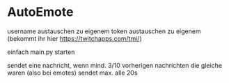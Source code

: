 # AutoEmote

username austauschen zu eigenem 
token austauschen zu eigenem (bekommt ihr hier https://twitchapps.com/tmi/)

einfach main.py starten 

sendet eine nachricht, wenn mind. 3/10 vorherigen nachrichten die gleiche waren (also bei emotes)
sendet max. alle 20s
